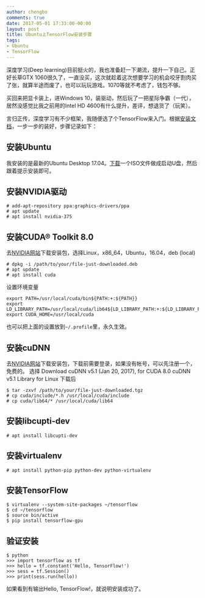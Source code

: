 ```yaml
---
author: chengbo
comments: true
date: 2017-05-01 17:33:00-00:00
layout: post
title: Ubuntu上TensorFlow安装步骤
tags:
- Ubuntu
- TensorFlow
---
```


深度学习(Deep learning)目前挺火的，我也准备赶一下潮流，提升一下自己。正好长草GTX 1060很久了，一直没买，这次就趁着这次想要学习的机会咬牙割肉买了张，就算半途而废了，也可以玩玩游戏。1070等就不考虑了，钱包不够。

买回来把显卡装上，进Windows 10，装驱动，然后玩了一把星际争霸（一代），居然没感觉比我之前用的Intel HD 4600有什么提升，差评，想退货了（玩笑）。

言归正传，深度学习有不少框架，我随便选了个TensorFlow来入门。根据[安装文档](https://www.tensorflow.org/install/)，一步一步的装好，步骤记录如下：

## 安装Ubuntu

我安装的是最新的Ubuntu Desktop 17.04。[下载](https://www.ubuntu.com/download/desktop)一个ISO文件做成启动U盘，然后跟着提示安装即可。

## 安装NVIDIA驱动

```
# add-apt-repository ppa:graphics-drivers/ppa
# apt update
# apt install nvidia-375
```

## 安装CUDA® Toolkit 8.0
去[NVIDIA网站](https://developer.nvidia.com/cuda-downloads)下载安装包，选择Linux，x86_64，Ubuntu，16.04，deb (local)

```
# dpkg -i /path/to/your/file-just-downloaded.deb
# apt update
# apt install cuda
```

设置环境变量

```
export PATH=/usr/local/cuda/bin${PATH:+:${PATH}}
export LD_LIBRARY_PATH=/usr/local/cuda/lib64${LD_LIBRARY_PATH:+:${LD_LIBRARY_PATH}}
export CUDA_HOME=/usr/local/cuda
```
也可以把上面的设置放到`~/.profile`里，永久生效。

## 安装cuDNN
去[NVIDIA网站](https://developer.nvidia.com/rdp/cudnn-download)下载安装包，下载前需要登录，如果没有帐号，可以先注册一个，免费的。
选择
Download cuDNN v5.1 (Jan 20, 2017), for CUDA 8.0
cuDNN v5.1 Library for Linux
下载后
```
$ tar -zxvf /path/to/your/file-just-downloaded.tgz
# cp cuda/include/*.h /usr/local/cuda/include
# cp cuda/lib64/* /usr/local/cuda/lib64
```

## 安装libcupti-dev
```
# apt install libcupti-dev
```

## 安装virtualenv
```
# apt install python-pip python-dev python-virtualenv
```

## 安装TensorFlow
```
$ virtualenv --system-site-packages ~/tensorflow
$ cd ~/tensorflow
$ source bin/active
$ pip install tensorflow-gpu
```

## 验证安装
```
$ python
>>> import tensorflow as tf
>>> hello = tf.constant('Hello, TensorFlow!')
>>> sess = tf.Session()
>>> print(sess.run(hello))
```
如果看到有输出Hello, TensorFlow!，就说明安装成功了。
